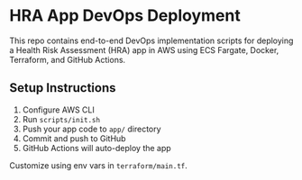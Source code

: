 # HRA App DevOps Deployment

This repo contains end-to-end DevOps implementation scripts for deploying a Health Risk Assessment (HRA) app in AWS using ECS Fargate, Docker, Terraform, and GitHub Actions.

## Setup Instructions

1. Configure AWS CLI
2. Run `scripts/init.sh`
3. Push your app code to `app/` directory
4. Commit and push to GitHub
5. GitHub Actions will auto-deploy the app

Customize using env vars in `terraform/main.tf`.
